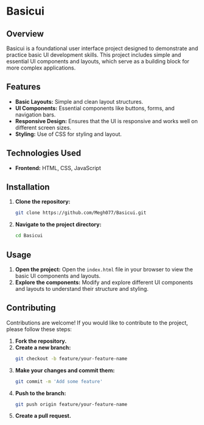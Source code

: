 

# Basicui

## Overview

Basicui is a foundational user interface project designed to demonstrate and practice basic UI development skills. This project includes simple and essential UI components and layouts, which serve as a building block for more complex applications.

## Features

- **Basic Layouts:** Simple and clean layout structures.
- **UI Components:** Essential components like buttons, forms, and navigation bars.
- **Responsive Design:** Ensures that the UI is responsive and works well on different screen sizes.
- **Styling:** Use of CSS for styling and layout.

## Technologies Used

- **Frontend:** HTML, CSS, JavaScript

## Installation

1. **Clone the repository:**
   ```bash
   git clone https://github.com/Megh077/Basicui.git
   ```
2. **Navigate to the project directory:**
   ```bash
   cd Basicui
   ```

## Usage

1. **Open the project:** Open the `index.html` file in your browser to view the basic UI components and layouts.
2. **Explore the components:** Modify and explore different UI components and layouts to understand their structure and styling.

## Contributing

Contributions are welcome! If you would like to contribute to the project, please follow these steps:

1. **Fork the repository.**
2. **Create a new branch:**
   ```bash
   git checkout -b feature/your-feature-name
   ```
3. **Make your changes and commit them:**
   ```bash
   git commit -m 'Add some feature'
   ```
4. **Push to the branch:**
   ```bash
   git push origin feature/your-feature-name
   ```
5. **Create a pull request.**

